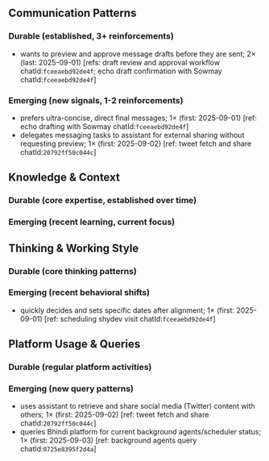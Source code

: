 ## Communication Patterns
### Durable (established, 3+ reinforcements)
- wants to preview and approve message drafts before they are sent; 2× (last: 2025-09-01) [refs: draft review and approval workflow chatId:`fceeaebd92de4f`; echo draft confirmation with Sowmay chatId:`fceeaebd92de4f`]

### Emerging (new signals, 1-2 reinforcements)
- prefers ultra-concise, direct final messages; 1× (first: 2025-09-01) [ref: echo drafting with Sowmay chatId:`fceeaebd92de4f`]
- delegates messaging tasks to assistant for external sharing without requesting preview; 1× (first: 2025-09-02) [ref: tweet fetch and share chatId:`20792ff50c044c`]

## Knowledge & Context
### Durable (core expertise, established over time)

### Emerging (recent learning, current focus)

## Thinking & Working Style
### Durable (core thinking patterns)

### Emerging (recent behavioral shifts)
- quickly decides and sets specific dates after alignment; 1× (first: 2025-09-01) [ref: scheduling shydev visit chatId:`fceeaebd92de4f`]

## Platform Usage & Queries
### Durable (regular platform activities)

### Emerging (new query patterns)
- uses assistant to retrieve and share social media (Twitter) content with others; 1× (first: 2025-09-02) [ref: tweet fetch and share chatId:`20792ff50c044c`]
- queries Bhindi platform for current background agents/scheduler status; 1× (first: 2025-09-03) [ref: background agents query chatId:`0725e8395f2d4a`]